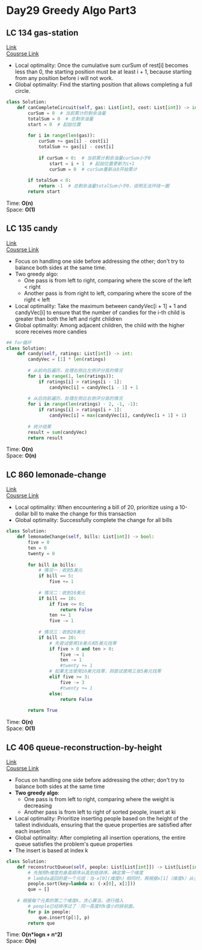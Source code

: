 # Day29 Greedy Algo Part3

## LC 134 gas-station
[Link](https://leetcode.com/problems/gas-station/description/)   
[Cousrse Link](https://programmercarl.com/0134.%E5%8A%A0%E6%B2%B9%E7%AB%99.html)    
- Local optimality: Once the cumulative sum curSum of rest[i] becomes less than 0, the starting position must be at least i + 1, because starting from any position before i will not work.
- Global optimality: Find the starting position that allows completing a full circle.
```python
class Solution:
    def canCompleteCircuit(self, gas: List[int], cost: List[int]) -> int:
        curSum = 0  # 当前累计的剩余油量
        totalSum = 0  # 总剩余油量
        start = 0  # 起始位置
        
        for i in range(len(gas)):
            curSum += gas[i] - cost[i]
            totalSum += gas[i] - cost[i]
            
            if curSum < 0:  # 当前累计剩余油量curSum小于0
                start = i + 1  # 起始位置更新为i+1
                curSum = 0  # curSum重新从0开始累计
        
        if totalSum < 0:
            return -1  # 总剩余油量totalSum小于0，说明无法环绕一圈
        return start
```
Time: **O(n)**     
Space: **O(1)** 

##  LC 135 candy
[Link](https://leetcode.com/problems/candy/description/)   
[Cousrse Link](https://programmercarl.com/0135.%E5%88%86%E5%8F%91%E7%B3%96%E6%9E%9C.html)
- Focus on handling one side before addressing the other; don't try to balance both sides at the same time.
- Two greedy algo:
    - One pass is from left to right, comparing where the score of the left < right 
    - Another pass is from right to left, comparing where the score of the right < left
- Local optimality: Take the maximum between candyVec[i + 1] + 1 and candyVec[i] to ensure that the number of candies for the i-th child is greater than both the left and right children
- Global optimality: Among adjacent children, the child with the higher score receives more candies
```python
## for循环
class Solution:
    def candy(self, ratings: List[int]) -> int:
        candyVec = [1] * len(ratings)
        
        # 从前向后遍历，处理右侧比左侧评分高的情况
        for i in range(1, len(ratings)):
            if ratings[i] > ratings[i - 1]:
                candyVec[i] = candyVec[i - 1] + 1
        
        # 从后向前遍历，处理左侧比右侧评分高的情况
        for i in range(len(ratings) - 2, -1, -1):
            if ratings[i] > ratings[i + 1]:
                candyVec[i] = max(candyVec[i], candyVec[i + 1] + 1)
        
        # 统计结果
        result = sum(candyVec)
        return result
```
Time: **O(n)**     
Space: **O(n)** 


##  LC 860 lemonade-change
[Link](https://leetcode.com/problems/lemonade-change/description/)   
[Cousrse Link](https://programmercarl.com/0860.%E6%9F%A0%E6%AA%AC%E6%B0%B4%E6%89%BE%E9%9B%B6.html)      
- Local optimality: When encountering a bill of 20, prioritize using a 10-dollar bill to make the change for this transaction
- Global optimality: Successfully complete the change for all bills
```python
class Solution:
    def lemonadeChange(self, bills: List[int]) -> bool:
        five = 0
        ten = 0
        twenty = 0
        
        for bill in bills:
            # 情况一：收到5美元
            if bill == 5:
                five += 1
            
            # 情况二：收到10美元
            if bill == 10:
                if five <= 0:
                    return False
                ten += 1
                five -= 1
            
            # 情况三：收到20美元
            if bill == 20:
                # 先尝试使用10美元和5美元找零
                if five > 0 and ten > 0:
                    five -= 1
                    ten -= 1
                    #twenty += 1
                # 如果无法使用10美元找零，则尝试使用三张5美元找零
                elif five >= 3:
                    five -= 3
                    #twenty += 1
                else:
                    return False
        
        return True
```
Time: **O(n)**     
Space: **O(1)** 

##  LC 406 queue-reconstruction-by-height
[Link](https://leetcode.com/problems/queue-reconstruction-by-height/description/)   
[Cousrse Link](https://programmercarl.com/0406.%E6%A0%B9%E6%8D%AE%E8%BA%AB%E9%AB%98%E9%87%8D%E5%BB%BA%E9%98%9F%E5%88%97.html)    
- Focus on handling one side before addressing the other; don't try to balance both sides at the same time
- **Two greedy algo**:
    - One pass is from left to right, comparing where the weight is decreasing
    - Another pass is from left to right of sorted people, insert at ki
- Local optimality: Prioritize inserting people based on the height of the tallest individuals, ensuring that the queue properties are satisfied after each insertion
- Global optimality: After completing all insertion operations, the entire queue satisfies the problem's queue properties
- The insert is based at index k
```python
class Solution:
    def reconstructQueue(self, people: List[List[int]]) -> List[List[int]]:
    	# 先按照h维度的身高顺序从高到低排序。确定第一个维度
        # lambda返回的是一个元组：当-x[0](维度h）相同时，再根据x[1]（维度k）从小到大排序
        people.sort(key=lambda x: (-x[0], x[1]))
        que = []
	
	# 根据每个元素的第二个维度k，贪心算法，进行插入
        # people已经排序过了：同一高度时k值小的排前面。
        for p in people:
            que.insert(p[1], p)
        return que
```
Time: **O(n*logn + n^2)**     
Space: **O(n)** 
